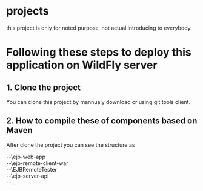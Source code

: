 # projects
this project is only for noted purpose, not actual introducing to everybody.

# Following these steps to deploy this application on WildFly server
## 1. Clone the project
You can clone this project by mannualy download or using git tools client.
## 2. How to compile these of components based on Maven
After clone the project you can see the structure as

--\ejb-web-app<br/>
     --\ejb-remote-client-war<br/>
     --\EJBRemoteTester<br/>
     --\ejb-server-api<br/>
     -- ..

